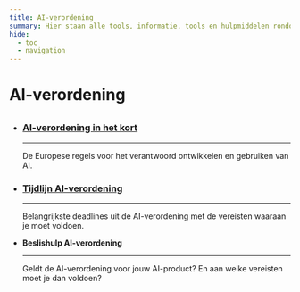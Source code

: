 ```yaml
---
title: AI-verordening
summary: Hier staan alle tools, informatie, tools en hulpmiddelen rondom de AI-verordening.
hide:
  - toc
  - navigation
---
```

# AI-verordening


<div style="margin-top:32px;" class="grid cards" markdown>


-   ### [AI-verordening in het kort](ai-verordening-in-het-kort.md)

    ---

    De Europese regels voor het verantwoord ontwikkelen en gebruiken van AI.

-   ### [Tijdlijn AI-verordening](tijdlijn-ai-verordening.md)

    ---

    Belangrijkste deadlines uit de AI-verordening met de vereisten waaraan je moet voldoen.


-  [**__<a onclick="showModal(event, 'beslishulp AI-verordening', {redirectUrl: '../voldoen-aan-wetten-en-regels/vereisten/'});">Beslishulp AI-verordening</a>__**](../voldoen-aan-wetten-en-regels/vereisten/index.md)

    ---

    Geldt de AI-verordening voor jouw AI-product? En aan welke vereisten moet je dan voldoen?


</div>
